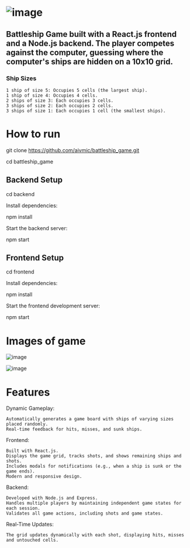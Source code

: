 # ![image](https://github.com/user-attachments/assets/aeb5fd35-ee65-47b5-9072-813ab4df153d)

## Battleship Game built with a React.js frontend and a Node.js backend. The player competes against the computer, guessing where the computer's ships are hidden on a 10x10 grid.

### Ship Sizes

    1 ship of size 5: Occupies 5 cells (the largest ship).
    1 ship of size 4: Occupies 4 cells.
    2 ships of size 3: Each occupies 3 cells.
    3 ships of size 2: Each occupies 2 cells.
    3 ships of size 1: Each occupies 1 cell (the smallest ships).

# How to run

git clone https://github.com/aivmic/battleship_game.git

cd battleship_game

## Backend Setup

cd backend

Install dependencies:

npm install

Start the backend server:

npm start

## Frontend Setup

cd frontend

Install dependencies:

npm install

Start the frontend development server:

npm start

# Images of game

![image](https://github.com/user-attachments/assets/debb2972-25f9-47c6-8d4b-f2738986437c)

![image](https://github.com/user-attachments/assets/df0fcaed-2c18-495c-a544-87659dc63216)





# Features
Dynamic Gameplay:

    Automatically generates a game board with ships of varying sizes placed randomly.
    Real-time feedback for hits, misses, and sunk ships.

Frontend:

    Built with React.js.
    Displays the game grid, tracks shots, and shows remaining ships and shots.
    Includes modals for notifications (e.g., when a ship is sunk or the game ends).
    Modern and responsive design.

Backend:

    Developed with Node.js and Express.
    Handles multiple players by maintaining independent game states for each session.
    Validates all game actions, including shots and game states.

Real-Time Updates:

    The grid updates dynamically with each shot, displaying hits, misses and untouched cells.

